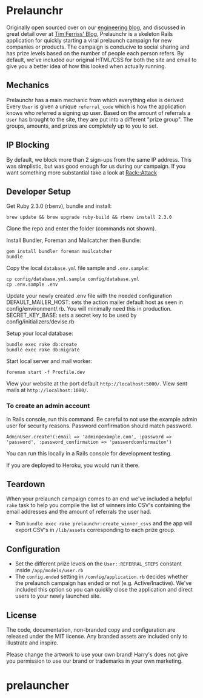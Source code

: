 Prelaunchr
==========

Originally open sourced over on our [engineering blog](http://engineering.harrys.com/2014/07/21/dont-launch-crickets.html),
and discussed in great detail over at [Tim Ferriss' Blog](http://fourhourworkweek.com/2014/07/21/harrys-prelaunchr-email),
Prelaunchr is a skeleton Rails application for quickly starting a viral
prelaunch campaign for new companies or products. The campaign is conducive to
social sharing and has prize levels based on the number of people each person
refers. By default, we've included our original HTML/CSS for both the site and
email to give you a better idea of how this looked when actually running.

## Mechanics

Prelaunchr has a main mechanic from which everything else is derived: Every
`User` is given a unique `referral_code` which is how the application knows who
referred a signing up user. Based on the amount of referrals a `User` has
brought to the site, they are put into a different "prize group". The groups,
amounts, and prizes are completely up to you to set.

## IP Blocking

By default, we block more than 2 sign-ups from the same IP address. This was
simplistic, but was good enough for us during our campaign. If you want
something more substantial take a look at [Rack::Attack](https://github.com/kickstarter/rack-attack)


## Developer Setup

Get Ruby 2.3.0 (rbenv), bundle and install:

```no-highlight
brew update && brew upgrade ruby-build && rbenv install 2.3.0
```

Clone the repo and enter the folder (commands not shown).

Install Bundler, Foreman and Mailcatcher then Bundle:

```no-highlight
gem install bundler foreman mailcatcher
bundle
```

Copy the local `database.yml` file sample and `.env.sample`:

```no-highlight
cp config/database.yml.sample config/database.yml
cp .env.sample .env
```

Update your newly created .env file with the needed configuration
DEFAULT\_MAILER\_HOST: sets the action mailer default host as seen in
config/environment/<environment>.rb. You will minimally need this in production.
SECRET\_KEY\_BASE: sets a secret key to be used by config/initializers/devise.rb

Setup your local database:

```no-highlight
bundle exec rake db:create
bundle exec rake db:migrate
```

Start local server and mail worker:

```no-highlight
foreman start -f Procfile.dev
```

View your website at the port default `http://localhost:5000/`.
View sent mails at `http://localhost:1080/`.

### To create an admin account

In Rails console, run this command. Be careful to not use the example admin user
for security reasons. Password confirmation should match password.

`AdminUser.create!(:email => 'admin@example.com', :password => 'password', :password_confirmation => 'passwordconfirmaiton')`

You can run this locally in a Rails console for development testing.

If you are deployed to Heroku, you would run it there.

## Teardown

When your prelaunch campaign comes to an end we've included a helpful `rake`
task to help you compile the list of winners into CSV's containing the email
addresses and the amount of referrals the user had.

* Run `bundle exec rake prelaunchr:create_winner_csvs` and the app will export
CSV's in `/lib/assets` corresponding to each prize group.

## Configuration

* Set the different prize levels on the `User::REFERRAL_STEPS` constant inside
`/app/models/user.rb`
* The `config.ended` setting in `/config/application.rb` decides whether the
prelaunch campaign has ended or not (e.g. Active/Inactive). We've included this
option so you can quickly close the application and direct users to your newly
launched site.

## License

The code, documentation, non-branded copy and configuration are released under
the MIT license. Any branded assets are included only to illustrate and inspire.

Please change the artwork to use your own brand! Harry's does not give
you permission to use our brand or trademarks in your own marketing.
# prelauncher
